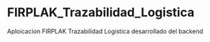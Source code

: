 # FIRPLAK_Trazabilidad_Logistica
Aploicacion FIRPLAK Trazabilidad Logistica desarrollado del backend

